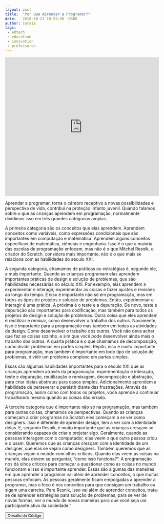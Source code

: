 ```yaml
---
layout: post
title:  "Por Que Aprender a Programar?"
date:   2016-10-21 10:55:36 -0300
author: soraia
tags: 
 - edtech 
 - education 
 - innovation
 - professores
---
```


<iframe 
  width="100%" 
  height="455" 
  src="http://www.youtube.com/embed/fSiuXzG-kGA" 
  frameborder="0" 
  allowfullscreen>
</iframe>

Aprender a programar, torna o cérebro receptivo a novas possibilidades e perspectiva de vida, contribui na proteção infanto juvenil. Quando falamos sobre o que as crianças aprendem em programação, normalmente dividimos isso em três grandes categorias amplas. 

A primeira categoria são os conceitos que elas aprendem. Aprendem conceitos como variáveis, como expressões condicionais que são importantes em computação e matemática. Aprendem alguns conceitos específicos de matemática, ciências e engenharia. Isso é o que a maioria das escolas de programação enfocam, mas não é o que Mitchel Resnik, o criador do Scratch, considera mais importante, não é o que mais se relaciona com as habilidades do século XXI.

A segunda categoria, chamamos de práticas ou estratégias é, segundo ele, a mais importante. Quando as crianças programam elas aprendem importantes práticas de design e solução de problemas, que são habilidades necessárias no século XXI. Por exemplo, elas aprendem a experimentar e interagir, experimentar as coisas e fazer ajustes e revisões ao longo do tempo. E isso é importante não só em programação, mas em todos os tipos de projetos e solução de problemas. Então, experimentar e interagir é uma prática. A próxima é o teste e a depuração. De novo, teste e depuração são importantes para codificação, mas também para todos os projetos de design e solução de problemas. Outra coisa que eles aprendem é reutilizar e remixar, como desenvolver o trabalho dos outros. Novamente, isso é importante para a programação mas também em todas as atividades de design. Como desenvolver o trabalho dos outros. Você não deve achar que faz as coisas sozinho, e sim que você pode desenvolver ainda mais o trabalho dos outros. A quarta prática é o que chamamos de decomposição, como dividir problemas em partes simples. Repito, isso é muito importante para programação, mas também é importante em todo tipo de solução de problemas, dividir um problema complexo em partes simples. 

Essas são algumas habilidades importantes para o século XXI que as crianças aprendem através da programação: experimentação e interação, teste e depuração, reutilização e remixagem, decomposição e abstração, para criar ideias abstratas para casos simples. Adicionalmente aprendem a habilidade de perseverar e persistir diante das frustrações. Através da programação, assim como com todos os projetos, você aprende a continuar trabalhando mesmo quando as coisas dão errado.

A terceira categoria que é importante não só na programação, mas também para outras coisas, chamamos de perspectivas. Quando as crianças começam a criar programas no Scratch eles começam a se ver como designers. Isso é diferente de aprender design, tem a ver com a identidade delas. E, segundo Resnik, é muito importante que as crianças cresçam se considerando capazes de criar e projetar algo. Geralmente, quando as pessoas interagem com o computador, elas veem o que outra pessoa criou e o usam. Queremos que as crianças cresçam com a identidade de um designer, que elas se vejam como designers. Também queremos que as crianças vejam o mundo com olhos críticos. Quando elas veem as coisas no mundo, elas devem se perguntar, “como isso funciona?”. A programação nos dá olhos críticos para começar a questionar como as coisas no mundo funcionam e isso é importante aprender. Essas são algumas das maneiras em que aprender a programar vai além de aprender conceitos, o que muitas pessoas enfocam. As pessoas geralmente ficam empolgadas a aprender a programar, mas o foco é nos conceitos para que consigam um trabalho ou sigam uma carreira. Para Resnik, isso vai além de aprender conceitos, trata-se de aprender estratégias para solução de problemas, para se ver de novas formas, ver o mundo de novas maneiras para que você seja um participante ativo da sociedade.”

<a href="https://www.desafiodocodigo.com.br" target="_blank"><button class="btn">Desafio do Código</button></a>

